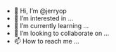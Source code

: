 - 👋 Hi, I’m @jerryop
- 👀 I’m interested in ...
- 🌱 I’m currently learning ...
- 💞️ I’m looking to collaborate on ...
- 📫 How to reach me ...

<!---
jerryop/jerryop is a ✨ special ✨ repository because its `README.md` (this file) appears on your GitHub profile.
You can click the Preview link to take a look at your changes.
--->
